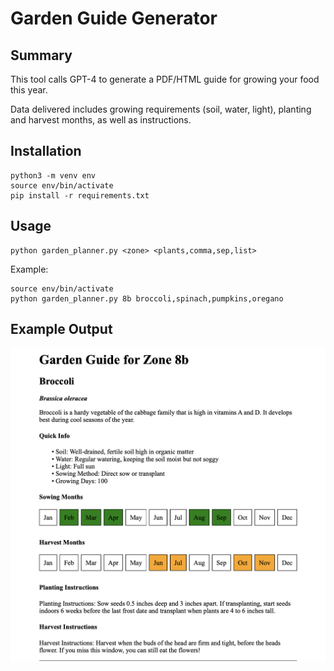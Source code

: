 # Garden Guide Generator

## Summary
This tool calls GPT-4 to generate a PDF/HTML guide for growing your food this year.

Data delivered includes growing requirements (soil, water, light), planting and harvest months, as well as instructions.

## Installation

```
python3 -m venv env
source env/bin/activate
pip install -r requirements.txt
```

## Usage

```
python garden_planner.py <zone> <plants,comma,sep,list>
```

Example:

```
source env/bin/activate
python garden_planner.py 8b broccoli,spinach,pumpkins,oregano
```

## Example Output

![./examples/screenshot.png](./examples/screenshot.png)